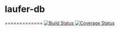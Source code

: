 # laufer-db
=============
[![Build Status](https://travis-ci.org/danielmroczka/laufer-db.png?branch=master)](https://travis-ci.org/danielmroczka/laufer-db)
[![Coverage Status](https://coveralls.io/repos/danielmroczka/laufer-db/badge.png?branch=master)](https://coveralls.io/r/danielmroczka/laufer-db?branch=master)
